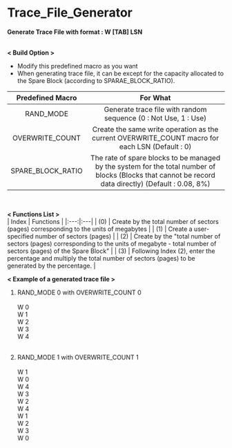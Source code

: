 # Trace_File_Generator
<strong>Generate Trace File with format : W [TAB] LSN</strong>
<br></br>

<strong>< Build Option ></strong>
<br>
- Modify this predefined macro as you want
- When generating trace file, it can be except for the capacity allocated to the Spare Block (according to SPARAE_BLOCK_RATIO).

| Predefined Macro | For What |
|:---:|:---:|
| RAND_MODE | Generate trace file with random sequence (0 : Not Use, 1 : Use) |
| OVERWRITE_COUNT | Create the same write operation as the current OVERWRITE_COUNT macro for each LSN (Default : 0) |
| SPARE_BLOCK_RATIO | The rate of spare blocks to be managed by the system for the total number of blocks (Blocks that cannot be record data directly) (Default : 0.08, 8%) |
<br>

<strong>< Functions List ></strong>
<br>
| Index | Functions |
|:---:|:---|
| (0) | Create by the total number of sectors (pages) corresponding to the units of megabytes |
| (1) | Create a user-specified number of sectors (pages) |
| (2) | Create by the "total number of sectors (pages) corresponding to the units of megabyte - total number of sectors (pages) of the Spare Block" |
| (3) | Following Index (2), enter the percentage and multiply the total number of sectors (pages) to be generated by the percentage. |
<br>

<strong> < Example of a generated trace file > </strong>
1) RAND_MODE 0 with OVERWRITE_COUNT 0<br></br>
W 0<br>
W	1<br>
W	2<br>
W	3<br>
W	4<br></br>

2) RAND_MODE 1 with OVERWRITE_COUNT 1<br></br>
W 1<br>
W	0<br>
W	4<br>
W	3<br>
W	2<br>
W 4<br>
W	1<br>
W	2<br>
W	3<br>
W	0<br>
